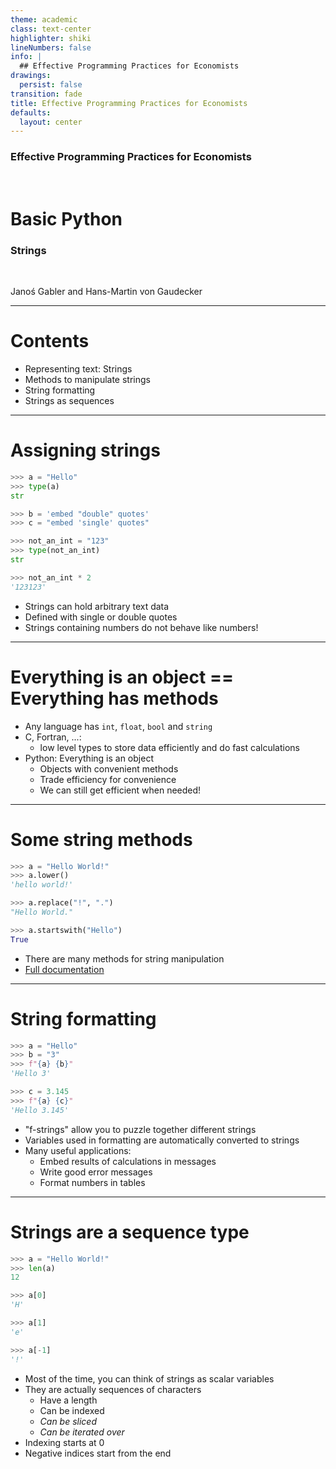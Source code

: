 ```yaml
---
theme: academic
class: text-center
highlighter: shiki
lineNumbers: false
info: |
  ## Effective Programming Practices for Economists
drawings:
  persist: false
transition: fade
title: Effective Programming Practices for Economists
defaults:
  layout: center
---
```


### Effective Programming Practices for Economists

<br/>

# Basic Python

### Strings

<br/>


Janoś Gabler and Hans-Martin von Gaudecker

---

# Contents

- Representing text: Strings
- Methods to manipulate strings
- String formatting
- Strings as sequences

---


# Assigning strings

<div class="grid grid-cols-2 gap-4">
<div>

```python
>>> a = "Hello"
>>> type(a)
str

>>> b = 'embed "double" quotes'
>>> c = "embed 'single' quotes"

>>> not_an_int = "123"
>>> type(not_an_int)
str

>>> not_an_int * 2
'123123'
```

</div>
<div>

- Strings can hold arbitrary text data
- Defined with single or double quotes
- Strings containing numbers do not behave like numbers!

</div>
</div>


---

# Everything is an object == Everything has methods

- Any language has `int`, `float`, `bool` and `string`
- C, Fortran, ...:
  - low level types to store data efficiently and do fast calculations
- Python: Everything is an object
  - Objects with convenient methods
  - Trade efficiency for convenience
  - We can still get efficient when needed!

---

# Some string methods


<div class="grid grid-cols-2 gap-4">
<div>

```python
>>> a = "Hello World!"
>>> a.lower()
'hello world!'

>>> a.replace("!", ".")
"Hello World."

>>> a.startswith("Hello")
True
```

</div>
<div>

- There are many methods for string manipulation
- [Full documentation](https://docs.python.org/3/library/stdtypes.html#text-sequence-type-str)

</div>
</div>


---

# String formatting


<div class="grid grid-cols-2 gap-4">
<div>

```python
>>> a = "Hello"
>>> b = "3"
>>> f"{a} {b}"
'Hello 3'

>>> c = 3.145
>>> f"{a} {c}"
'Hello 3.145'

```

</div>
<div>

- "f-strings" allow you to puzzle together different strings
- Variables used in formatting are automatically converted to strings
- Many useful applications:
  - Embed results of calculations in messages
  - Write good error messages
  - Format numbers in tables

</div>
</div>


---

# Strings are a sequence type


<div class="grid grid-cols-2 gap-4">
<div>

```python
>>> a = "Hello World!"
>>> len(a)
12

>>> a[0]
'H'

>>> a[1]
'e'

>>> a[-1]
'!'
```

</div>
<div>

- Most of the time, you can think of strings as scalar variables
- They are actually sequences of characters
    - Have a length
    - Can be indexed
    - *Can be sliced*
    - *Can be iterated over*
- Indexing starts at 0
- Negative indices start from the end

</div>
</div>

